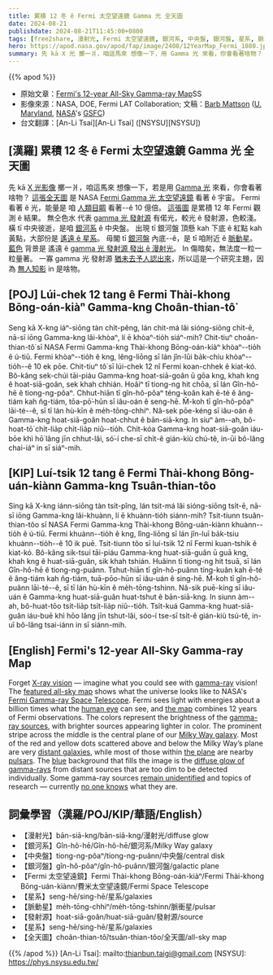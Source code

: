 ```yaml
---
title: 累積 12 冬 ê Fermi 太空望遠鏡 Gamma 光 全天圖
date: 2024-08-21
publishdate: 2024-08-21T11:45:00+0800
tags: [free2share, 漫射光, Fermi 太空望遠鏡, 銀河系, 中央盤, 銀河盤, 星系, 脈動星, 漫射光, 發射源, 全天圖]
hero: https://apod.nasa.gov/apod/fap/image/2408/12YearMap_Fermi_1080.jpg
summary: 先 kā X 光 擲一爿，咱這馬來 想像一下，用 Gamma 光 來看，你會看著啥物？
---
```


{{% apod %}}

- 原始文章：[Fermi's 12-year All-Sky Gamma-ray Map](https://apod.nasa.gov/apod/ap240821.html)SS
- 影像來源：NASA, DOE, Fermi LAT Collaboration; 文稿：[Barb Mattson](https://science.gsfc.nasa.gov/astrophysics/bio/barbara.j.mattson) ([U. Maryland](https://www.astro.umd.edu/), [NASA](https://science.gsfc.nasa.gov/astrophysics/)'s [GSFC](https://www.nasa.gov/goddard/))
- 台文翻譯：[An-Li Tsai][An-Li Tsai] ([NSYSU][NSYSU])

## [漢羅] 累積 12 冬 ê Fermi 太空望遠鏡 Gamma 光 全天圖
先 kā [X 光影像][X-ray vision] 擲一爿，咱這馬來 想像一下，若是用 [Gamma 光][gamma-ray] 來看，你會看著啥物？
[這張全天圖][featured all-sky map] 是 NASA [Fermi Gamma 光 太空望遠鏡][Fermi Gamma-ray Space Telescope] 看著 ê 宇宙。
Fermi 看著 ê 光，能量是 咱 [人類目睭][human eye] 看著--ê 10 億倍。
[這張圖][the map] 是累積 12 年 Fermi 觀測 ê 結果。
無仝色水 代表 [gamma 光 發射源][gamma-ray sources] 有偌光，較光 ê 發射源，色較淺。
橫 tī 中央彼逝，是咱 [銀河系][Milky Way galaxy] ê 中央盤。
出現 tī 銀河盤 頂懸 kah 下底 ê 紅點 kah 黃點，大部份是 [遙遠 ê 星系][distant galaxies]。
毋閣 tī [銀河盤][the plane] 內底--ê，是 tī 咱附近 ê [脈動星][pulsars]。
[藍色][blue] 背景是 遙遠 ê [gamma 光 發射源 發出 ê 漫射光][diffuse glow of gamma-rays]。
In 傷暗矣，無法度一粒一粒量著。
一寡 gamma 光 發射源 [猶未去予人認出來][remain unidentified]，所以這是一个研究主題，因為 [無人知影][no one knows] in 是啥物。

## [POJ] Lúi-chek 12 tang ê Fermi Thài-khong Bōng-oán-kiàⁿ Gamma-kng Choân-thian-tô͘
Seng kā X-kng iáⁿ-siōng tàn chi̍t-pêng, lán chit-má lâi sióng-siōng chi̍t-ē, nā-sī iōng Gamma-kng lâi-khòaⁿ, lí ē khòaⁿ-tio̍h siáⁿ-mih?
Chit-tiuⁿ choân-thian-tô͘ sī NASA Fermi Gamma-kng Thài-khong Bōng-oán-kiàⁿ khòaⁿ--tio̍h ê ú-tiū.
Fermi khòaⁿ--tio̍h ê kng, lêng-liōng sī lán jîn-lūi ba̍k-chiu khòaⁿ--tio̍h--ê 10 ek pōe.
Chit-tiuⁿ tô͘ sī lúi-chek 12 nî Fermi koan-chhek ê kiat-kó.
Bô-kâng sek-chúi tāi-piáu Gamma-kng hoat-siā-goân ū gōa kng, khah kng ê hoat-siā-goân, sek khah chhián.
Hoâiⁿ tī tiong-ng hit chōa, sī lán Gîn-hô-hē ê tiong-ng-pôaⁿ.
Chhut-hiān tī gîn-hô-pôaⁿ téng-koân kah ē-té ê âng-tiám kah n̂g-tiám, tōa-pō͘-hūn sī iâu-oán ê seng-hē.
M̄-koh tī gîn-hô-pôaⁿ lāi-té--ê, sī tī lán hù-kīn ê me̍h-tōng-chhiⁿ.
Nâ-sek pōe-kéng sī iâu-oán ê Gamma-kng hoat-siā-goân hoat-chhut ê bān-siā-kng.
In siuⁿ àm--ah, bô-hoat-tō͘ chi̍t-lia̍p chi̍t-lia̍p niû--tio̍h.
Chi̍t-kóa Gamma-kng hoat-siā-goân iáu-bōe khì hō͘ lâng jīn chhut-lâi, só͘-í che-sī chi̍t-ê gián-kiù chú-tê, in-ūi bô-lâng chai-iáⁿ in sī siáⁿ-mih.

## [KIP] Luí-tsik 12 tang ê Fermi Thài-khong Bōng-uán-kiànn Gamma-kng Tsuân-thian-tôo
Sing kā X-kng iánn-siōng tàn tsi̍t-pîng, lán tsit-má lâi sióng-siōng tsi̍t-ē, nā-sī iōng Gamma-kng lâi-khuànn, lí ē khuànn-tio̍h siánn-mih?
Tsit-tiunn tsuân-thian-tôo sī NASA Fermi Gamma-kng Thài-khong Bōng-uán-kiànn khuànn--tio̍h ê ú-tiū.
Fermi khuànn--tio̍h ê kng, lîng-liōng sī lán jîn-luī ba̍k-tsiu khuànn--tio̍h--ê 10 ik puē.
Tsit-tiunn tôo sī luí-tsik 12 nî Fermi kuan-tshik ê kiat-kó.
Bô-kâng sik-tsuí tāi-piáu Gamma-kng huat-siā-guân ū guā kng, khah kng ê huat-siā-guân, sik khah tshián.
Huâinn tī tiong-ng hit tsuā, sī lán Gîn-hô-hē ê tiong-ng-puânn.
Tshut-hiān tī gîn-hô-puânn tíng-kuân kah ē-té ê âng-tiám kah n̂g-tiám, tuā-pōo-hūn sī iâu-uán ê sing-hē.
M̄-koh tī gîn-hô-puânn lāi-té--ê, sī tī lán hù-kīn ê me̍h-tōng-tshinn.
Nâ-sik puē-kíng sī iâu-uán ê Gamma-kng huat-siā-guân huat-tshut ê bān-siā-kng.
In siunn àm--ah, bô-huat-tōo tsi̍t-lia̍p tsi̍t-lia̍p niû--tio̍h.
Tsi̍t-kuá Gamma-kng huat-siā-guân iáu-buē khì hōo lâng jīn tshut-lâi, sóo-í tse-sī tsi̍t-ê gián-kiù tsú-tê, in-uī bô-lâng tsai-iánn in sī siánn-mih.

## [English] Fermi's 12-year All-Sky Gamma-ray Map
Forget [X-ray vision][X-ray vision] — imagine what you could see with [gamma-ray][gamma-ray] vision!
The [featured all-sky map][featured all-sky map] shows what the universe looks like to NASA's [Fermi Gamma-ray Space Telescope][Fermi Gamma-ray Space Telescope].
Fermi sees light with energies about a billion times what the [human eye][human eye] can see, and [the map][the map] combines 12 years of Fermi observations.
The colors represent the brightness of the [gamma-ray sources][gamma-ray sources], with brighter sources appearing lighter in color.
The prominent stripe across the middle is the central plane of our [Milky Way galaxy][Milky Way galaxy].
Most of the red and yellow dots scattered above and below the Milky Way’s plane are very [distant galaxies][distant galaxies], while most of those within [the plane][the plane] are nearby [pulsars][pulsars].
The [blue][blue] background that fills the image is the [diffuse glow of gamma-rays][diffuse glow of gamma-rays] from distant sources that are too dim to be detected individually.
Some gamma-ray sources [remain unidentified][remain unidentified] and topics of research — currently [no one knows][no one knows] what they are.

## 詞彙學習（漢羅/POJ/KIP/華語/English）
- 【漫射光】bān-siā-kng/bān-siā-kng/漫射光/diffuse glow
- 【銀河系】Gîn-hô-hē/Gîn-hô-hē/銀河系/Milky Way galaxy
- 【中央盤】tiong-ng-pôaⁿ/tiong-ng-puânn/中央盤/central disk
- 【銀河盤】gîn-hô-pôaⁿ/gîn-hô-puânn/銀河盤/galactic plane
- 【Fermi 太空望遠鏡】Fermi Thài-khong Bōng-oán-kiàⁿ/Fermi Thài-khong Bōng-uán-kiànn/費米太空望遠鏡/Fermi Space Telescope
- 【星系】seng-hē/sing-hē/星系/galaxies
- 【脈動星】me̍h-tōng-chhiⁿ/me̍h-tōng-tshinn/脈衝星/pulsar
- 【發射源】hoat-siā-goân/huat-siā-guân/發射源/source
- 【星系】seng-hē/sing-hē/星系/galaxies
- 【全天圖】choân-thian-tô͘/tsuân-thian-tôo/全天圖/all-sky map

{{% /apod %}}
[An-Li Tsai]: mailto:thianbun.taigi@gmail.com
[NSYSU]: https://phys.nsysu.edu.tw/

[copyright]: https://apod.nasa.gov/apod/fap/lib/about_apod.html#srapply
[License3]: https://creativecommons.org/licenses/by/3.0/
[License2]:https://creativecommons.org/licenses/by-nc-nd/2.0/

[X-ray vision]:https://science.nasa.gov/ems/11_xrays/
[gamma-ray]:https://science.nasa.gov/ems/12_gammarays/
[featured all-sky map]:https://svs.gsfc.nasa.gov/14090/
[Fermi Gamma-ray Space Telescope]:https://science.nasa.gov/mission/fermi
[human eye]:https://en.wikipedia.org/wiki/Human_eye#/media/File:3D_Medical_Animation_Eye_Structure.jpg
[the map]:https://www.instagram.com/reel/C-dXEVkyGCj/
[gamma-ray sources]:https://apod.nasa.gov/apod/ap230906.html
[Milky Way galaxy]:https://imagine.gsfc.nasa.gov/science/objects/milkyway1.html
[distant galaxies]:https://nasa.tumblr.com/post/171449548004/the-universes-brightest-lights-have-some-dark
[the plane]:https://apod.nasa.gov/apod/ap180313.html
[pulsars]:https://science.nasa.gov/universe/neutron-stars-are-weird/
[blue]:https://apod.nasa.gov/apod/ap210826.html
[diffuse glow of gamma-rays]:https://imagine.gsfc.nasa.gov/science/objects/diffuse_background1.html
[remain unidentified]:https://imagine.gsfc.nasa.gov/observatories/satellite/compton/unidentified.html
[no one knows]:https://t3.ftcdn.net/jpg/03/88/96/18/360_F_388961826_N9HqeJkq9qagMtXaFPMfdK9qawWj4T2H.jpg
